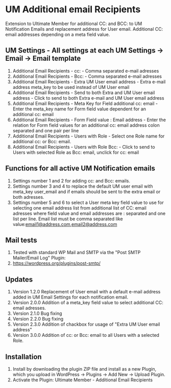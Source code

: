 # UM Additional email Recipients
Extension to Ultimate Member for additional CC: and BCC: to UM Notification Emails and replacement address for User email. Additional CC: email addresses depending on a meta field value.

## UM Settings - All settings at each UM Settings -> Email -> Email template
1. Additional Email Recipients - cc: - Comma separated e-mail adresses
2. Additional Email Recipients - Bcc: - Comma separated e-mail adresses
3. Additional Email Recipients - Extra UM User email address - Extra e-mail address meta_key to be used instead of UM User email
4. Additional Email Recipients - Send to both Extra and UM User email address - Click to send to both Extra e-mail and UM User email address
5. Additional Email Recipients - Meta Key for Field additional cc: email - Enter the meta_key name for Form field value dependent for an additional cc: email
6. Additional Email Recipients - Form Field value : Email address - Enter the relation for Form field values for an additional cc: email address colon separated and one pair per line
7. Additional Email Recipients - Users with Role - Select one Role name for additional cc: or Bcc: email.
8. Additional Email Recipients - Users with Role Bcc: - Click to send to Users with selected Role as Bcc: email, unclick for cc: email

## Functions for all active UM Notification emails
1. Settings number 1 and 2 for adding cc: and Bcc: emails.
2. Settings number 3 and 4 to replace the default UM user email with meta_key user_email and if emails should be sent to the extra email or both adresses.
3. Settings number 5 and 6 to select a User meta key field value to use for selecting one email address list from additional list of CC: email adresses where field value and email addresses are : separated and one list per line. Email list must be comma separated like value:email1@address.com,email2@address.com

## Mail tests
1. Tested with standard WP Mail and SMTP via the "Post SMTP Mailer/Email Log" Plugin:
2. https://wordpress.org/plugins/post-smtp/

## Updates
1. Version 1.2.0 Replacement of User email with a default e-mail address added in UM Email Settings for each notification email.
2. Version 2.0.0 Addition of a meta_key field value to select additional CC: email adresses.
3. Version 2.1.0 Bug fixing
4. Version 2.2.0 Bug fixing
5. Version 2.3.0 Addition of chackbox for usage of "Extra UM User email address"
6. Version 3.0.0 Addition of cc: or Bcc: email to all Users with a selected Role.

## Installation
1. Install by downloading the plugin ZIP file and install as a new Plugin, which you upload in WordPress -> Plugins -> Add New -> Upload Plugin.
2. Activate the Plugin: Ultimate Member - Additional Email Recipients
